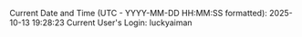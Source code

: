 Current Date and Time (UTC - YYYY-MM-DD HH:MM:SS formatted): 2025-10-13 19:28:23
Current User's Login: luckyaiman
